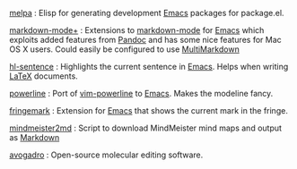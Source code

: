 [melpa]
:   Elisp for generating development [Emacs] packages for package.el.

[markdown-mode+]
:   Extensions to [markdown-mode] for [Emacs] which exploits added
    features from [Pandoc] and has some nice features for Mac OS X
    users.  Could easily be configured to use [MultiMarkdown]

[hl-sentence]
:   Highlights the current sentence in [Emacs].  Helps when writing
    [LaTeX] documents.

[powerline]
:   Port of [vim-powerline] to [Emacs]. Makes the modeline fancy.

[fringemark]
:   Extension for [Emacs] that shows the current mark in the fringe.

[mindmeister2md]
:   Script to download MindMeister mind maps and
    output as [Markdown]

[avogadro]
:   Open-source molecular editing software.


[melpa]: http://melpa.milkbox.net
[LaTeX]: http://www.latex-project.org/
[powerline]: https://github.com/milkypostman/powerline
[vim-powerline]: https://github.com/Lokaltog/vim-powerline
[hl-sentence]: https://github.com/milkypostman/hl-sentence
[fringemark]: https://github.com/milkypostman/fringemark
[markdown-mode+]: https://github.com/milkypostman/markdown-mode-plus
[MultiMarkdown]: http://fletcherpenney.net/multimarkdown/
[Pandoc]: http://johnmacfarlane.net/pandoc/
[markdown-mode]: http://jblevins.org/projects/markdown-mode/
[Emacs]: http://www.gnu.org/s/emacs/
[Markdown]: http://daringfireball.net/projects/markdown/
[Avogadro]: http://avogadro.openmolecules.net
[mindmeister2md]: https://github.com/milkypostman/mindmeister2md
